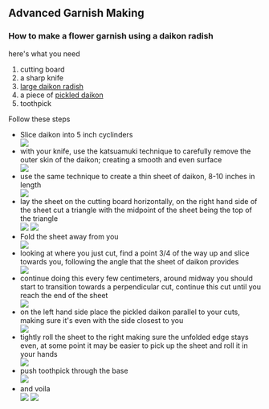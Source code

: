 ## Advanced Garnish Making
### How to make a flower garnish using a daikon radish
<p> here's what you need<p/>
  <ol>
  <li>cutting board</li>
  <li>a sharp knife</li>
  <li><a href="https://goo.gl/images/3ZWxYm">large daikon radish</a></li>
  <li>a piece of <a href="https://goo.gl/images/HCu8ai">pickled daikon</a></li>
  <li>toothpick</li>
  </ol>
  <p>Follow these steps</p>
  <ul>
  <li>Slice daikon into 5 inch cyclinders</li>
  <img src="IMG_0023 (1).jpg"/>
  <li>with your knife, use the katsuamuki technique to carefully remove the outer skin of the daikon; creating a smooth and even surface</li>
  <img src="IMG_00241.jpg"/>
  <li>use the same technique to create a thin sheet of daikon, 8-10 inches in length</li>
  <img src="IMG_0025.jpg"/>
  <li>
lay the sheet on the cutting board horizontally, on the right hand side of the sheet cut a triangle with the midpoint of the sheet being the top of the triangle</li>
  <img src="IMG_0026.jpg"/>
  <img src="IMG_0027.jpg"/>
  <li>Fold the sheet away from you</li>
  <img src="IMG_0028.jpg"/>
  <li>looking at where you just cut, find a point 3/4 of the way up and slice towards you, following the angle that the sheet of daikon provides</li>
  <img src="IMG_0029.jpg"/>
  <li>continue doing this every few centimeters, around midway you should start to transition towards a perpendicular cut, continue this cut until you reach the end of the sheet</li>
  <img src="IMG_0030.jpg"/>
  <li>on the left hand side place the pickled daikon parallel to your cuts, making sure it's even with the side closest to you </li>
  <img src="IMG_0032.jpg"/>
  <li>tightly roll the sheet to the right making sure the unfolded edge stays even, at some point it may be easier to pick up the sheet and roll it in your hands</li>
  <img src="IMG_0033.jpg"/>
  <li>push toothpick through the base</li>
  <img src="IMG_0034.jpg"/>
  <li>and voila</li>
  <img src="IMG_0035.jpg"/>
  <img src="IMG_00373.jpg"/>
</ul>
